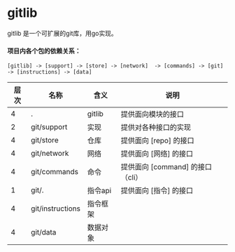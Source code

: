 # gitlib
gitlib 是一个可扩展的git库，用go实现。


#### 项目内各个包的依赖关系：
    [gitlib] -> [support] -> [store] -> [network]  -> [commands] -> [git] -> [instructions] -> [data]


| 层次 | 名称             | 含义     | 说明                             |
| ---- | ---------------- | -------- | -------------------------------- |
| 4    | .                | gitlib   | 提供面向模块的接口               |
| 2    | git/support      | 实现     | 提供对各种接口的实现             |
| 4    | git/store        | 仓库     | 提供面向 [repo] 的接口           |
| 4    | git/network      | 网络     | 提供面向 [网络] 的接口           |
| 4    | git/commands     | 命令     | 提供面向 [command] 的接口（cli） |
| 1    | git/.            | 指令api  | 提供面向 [指令] 的接口           |
| 4    | git/instructions | 指令框架 |                                  |
| 4    | git/data         | 数据对象 |                                  |
